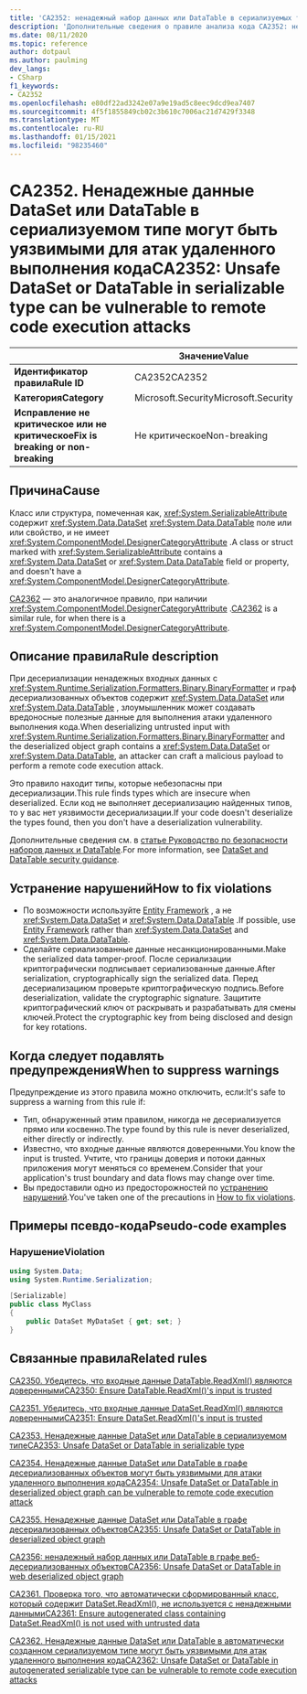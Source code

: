 ```yaml
---
title: 'CA2352: ненадежный набор данных или DataTable в сериализуемых типах может быть уязвим для атак удаленного выполнения кода (анализ кода)'
description: 'Дополнительные сведения о правиле анализа кода CA2352: ненадежный набор данных или DataTable в сериализуемых типах может быть уязвим для атак удаленного выполнения кода.'
ms.date: 08/11/2020
ms.topic: reference
author: dotpaul
ms.author: paulming
dev_langs:
- CSharp
f1_keywords:
- CA2352
ms.openlocfilehash: e80df22ad3242e07a9e19ad5c8eec9dcd9ea7407
ms.sourcegitcommit: 4f5f1855849cb02c3b610c7006ac21d7429f3348
ms.translationtype: MT
ms.contentlocale: ru-RU
ms.lasthandoff: 01/15/2021
ms.locfileid: "98235460"
---
```

# <a name="ca2352-unsafe-dataset-or-datatable-in-serializable-type-can-be-vulnerable-to-remote-code-execution-attacks"></a><span data-ttu-id="894e4-103">CA2352. Ненадежные данные DataSet или DataTable в сериализуемом типе могут быть уязвимыми для атак удаленного выполнения кода</span><span class="sxs-lookup"><span data-stu-id="894e4-103">CA2352: Unsafe DataSet or DataTable in serializable type can be vulnerable to remote code execution attacks</span></span>

| | <span data-ttu-id="894e4-104">Значение</span><span class="sxs-lookup"><span data-stu-id="894e4-104">Value</span></span> |
|-|-|
| <span data-ttu-id="894e4-105">**Идентификатор правила**</span><span class="sxs-lookup"><span data-stu-id="894e4-105">**Rule ID**</span></span> |<span data-ttu-id="894e4-106">CA2352</span><span class="sxs-lookup"><span data-stu-id="894e4-106">CA2352</span></span>|
| <span data-ttu-id="894e4-107">**Категория**</span><span class="sxs-lookup"><span data-stu-id="894e4-107">**Category**</span></span> |<span data-ttu-id="894e4-108">Microsoft.Security</span><span class="sxs-lookup"><span data-stu-id="894e4-108">Microsoft.Security</span></span>|
| <span data-ttu-id="894e4-109">**Исправление не критическое или не критическое**</span><span class="sxs-lookup"><span data-stu-id="894e4-109">**Fix is breaking or non-breaking**</span></span> |<span data-ttu-id="894e4-110">Не критическое</span><span class="sxs-lookup"><span data-stu-id="894e4-110">Non-breaking</span></span>|

## <a name="cause"></a><span data-ttu-id="894e4-111">Причина</span><span class="sxs-lookup"><span data-stu-id="894e4-111">Cause</span></span>

<span data-ttu-id="894e4-112">Класс или структура, помеченная как, <xref:System.SerializableAttribute> содержит <xref:System.Data.DataSet> <xref:System.Data.DataTable> поле или или свойство, и не имеет <xref:System.ComponentModel.DesignerCategoryAttribute> .</span><span class="sxs-lookup"><span data-stu-id="894e4-112">A class or struct marked with <xref:System.SerializableAttribute> contains a <xref:System.Data.DataSet> or <xref:System.Data.DataTable> field or property, and doesn't have a <xref:System.ComponentModel.DesignerCategoryAttribute>.</span></span>

<span data-ttu-id="894e4-113">[CA2362](ca2362.md) — это аналогичное правило, при наличии <xref:System.ComponentModel.DesignerCategoryAttribute> .</span><span class="sxs-lookup"><span data-stu-id="894e4-113">[CA2362](ca2362.md) is a similar rule, for when there is a <xref:System.ComponentModel.DesignerCategoryAttribute>.</span></span>

## <a name="rule-description"></a><span data-ttu-id="894e4-114">Описание правила</span><span class="sxs-lookup"><span data-stu-id="894e4-114">Rule description</span></span>

<span data-ttu-id="894e4-115">При десериализации ненадежных входных данных с <xref:System.Runtime.Serialization.Formatters.Binary.BinaryFormatter> и граф десериализованных объектов содержит <xref:System.Data.DataSet> или <xref:System.Data.DataTable> , злоумышленник может создавать вредоносные полезные данные для выполнения атаки удаленного выполнения кода.</span><span class="sxs-lookup"><span data-stu-id="894e4-115">When deserializing untrusted input with <xref:System.Runtime.Serialization.Formatters.Binary.BinaryFormatter> and the deserialized object graph contains a <xref:System.Data.DataSet> or <xref:System.Data.DataTable>, an attacker can craft a malicious payload to perform a remote code execution attack.</span></span>

<span data-ttu-id="894e4-116">Это правило находит типы, которые небезопасны при десериализации.</span><span class="sxs-lookup"><span data-stu-id="894e4-116">This rule finds types which are insecure when deserialized.</span></span> <span data-ttu-id="894e4-117">Если код не выполняет десериализацию найденных типов, то у вас нет уязвимости десериализации.</span><span class="sxs-lookup"><span data-stu-id="894e4-117">If your code doesn't deserialize the types found, then you don't have a deserialization vulnerability.</span></span>

<span data-ttu-id="894e4-118">Дополнительные сведения см. в [статье Руководство по безопасности наборов данных и DataTable](../../../framework/data/adonet/dataset-datatable-dataview/security-guidance.md).</span><span class="sxs-lookup"><span data-stu-id="894e4-118">For more information, see [DataSet and DataTable security guidance](../../../framework/data/adonet/dataset-datatable-dataview/security-guidance.md).</span></span>

## <a name="how-to-fix-violations"></a><span data-ttu-id="894e4-119">Устранение нарушений</span><span class="sxs-lookup"><span data-stu-id="894e4-119">How to fix violations</span></span>

- <span data-ttu-id="894e4-120">По возможности используйте [Entity Framework](/ef/) , а не <xref:System.Data.DataSet> и <xref:System.Data.DataTable> .</span><span class="sxs-lookup"><span data-stu-id="894e4-120">If possible, use [Entity Framework](/ef/) rather than <xref:System.Data.DataSet> and <xref:System.Data.DataTable>.</span></span>
- <span data-ttu-id="894e4-121">Сделайте сериализованные данные несанкционированными.</span><span class="sxs-lookup"><span data-stu-id="894e4-121">Make the serialized data tamper-proof.</span></span> <span data-ttu-id="894e4-122">После сериализации криптографически подписывает сериализованные данные.</span><span class="sxs-lookup"><span data-stu-id="894e4-122">After serialization, cryptographically sign the serialized data.</span></span> <span data-ttu-id="894e4-123">Перед десериализациюм проверьте криптографическую подпись.</span><span class="sxs-lookup"><span data-stu-id="894e4-123">Before deserialization, validate the cryptographic signature.</span></span> <span data-ttu-id="894e4-124">Защитите криптографический ключ от раскрывать и разрабатывать для смены ключей.</span><span class="sxs-lookup"><span data-stu-id="894e4-124">Protect the cryptographic key from being disclosed and design for key rotations.</span></span>

## <a name="when-to-suppress-warnings"></a><span data-ttu-id="894e4-125">Когда следует подавлять предупреждения</span><span class="sxs-lookup"><span data-stu-id="894e4-125">When to suppress warnings</span></span>

<span data-ttu-id="894e4-126">Предупреждение из этого правила можно отключить, если:</span><span class="sxs-lookup"><span data-stu-id="894e4-126">It's safe to suppress a warning from this rule if:</span></span>

- <span data-ttu-id="894e4-127">Тип, обнаруженный этим правилом, никогда не десериализуется прямо или косвенно.</span><span class="sxs-lookup"><span data-stu-id="894e4-127">The type found by this rule is never deserialized, either directly or indirectly.</span></span>
- <span data-ttu-id="894e4-128">Известно, что входные данные являются доверенными.</span><span class="sxs-lookup"><span data-stu-id="894e4-128">You know the input is trusted.</span></span> <span data-ttu-id="894e4-129">Учтите, что границы доверия и потоки данных приложения могут меняться со временем.</span><span class="sxs-lookup"><span data-stu-id="894e4-129">Consider that your application's trust boundary and data flows may change over time.</span></span>
- <span data-ttu-id="894e4-130">Вы предоставили одно из предосторожностей по [устранению нарушений](#how-to-fix-violations).</span><span class="sxs-lookup"><span data-stu-id="894e4-130">You've taken one of the precautions in [How to fix violations](#how-to-fix-violations).</span></span>

## <a name="pseudo-code-examples"></a><span data-ttu-id="894e4-131">Примеры псевдо-кода</span><span class="sxs-lookup"><span data-stu-id="894e4-131">Pseudo-code examples</span></span>

### <a name="violation"></a><span data-ttu-id="894e4-132">Нарушение</span><span class="sxs-lookup"><span data-stu-id="894e4-132">Violation</span></span>

```csharp
using System.Data;
using System.Runtime.Serialization;

[Serializable]
public class MyClass
{
    public DataSet MyDataSet { get; set; }
}
```

## <a name="related-rules"></a><span data-ttu-id="894e4-133">Связанные правила</span><span class="sxs-lookup"><span data-stu-id="894e4-133">Related rules</span></span>

[<span data-ttu-id="894e4-134">CA2350. Убедитесь, что входные данные DataTable.ReadXml() являются доверенными</span><span class="sxs-lookup"><span data-stu-id="894e4-134">CA2350: Ensure DataTable.ReadXml()'s input is trusted</span></span>](ca2350.md)

[<span data-ttu-id="894e4-135">CA2351. Убедитесь, что входные данные DataSet.ReadXml() являются доверенными</span><span class="sxs-lookup"><span data-stu-id="894e4-135">CA2351: Ensure DataSet.ReadXml()'s input is trusted</span></span>](ca2351.md)

[<span data-ttu-id="894e4-136">CA2353. Ненадежные данные DataSet или DataTable в сериализуемом типе</span><span class="sxs-lookup"><span data-stu-id="894e4-136">CA2353: Unsafe DataSet or DataTable in serializable type</span></span>](ca2353.md)

[<span data-ttu-id="894e4-137">CA2354. Ненадежные данные DataSet или DataTable в графе десериализованных объектов могут быть уязвимыми для атаки удаленного выполнения кода</span><span class="sxs-lookup"><span data-stu-id="894e4-137">CA2354: Unsafe DataSet or DataTable in deserialized object graph can be vulnerable to remote code execution attack</span></span>](ca2354.md)

[<span data-ttu-id="894e4-138">CA2355. Ненадежные данные DataSet или DataTable в графе десериализованных объектов</span><span class="sxs-lookup"><span data-stu-id="894e4-138">CA2355: Unsafe DataSet or DataTable in deserialized object graph</span></span>](ca2355.md)

[<span data-ttu-id="894e4-139">CA2356: ненадежный набор данных или DataTable в графе веб-десериализованных объектов</span><span class="sxs-lookup"><span data-stu-id="894e4-139">CA2356: Unsafe DataSet or DataTable in web deserialized object graph</span></span>](ca2356.md)

[<span data-ttu-id="894e4-140">CA2361. Проверка того, что автоматически сформированный класс, который содержит DataSet.ReadXml(), не используется с ненадежными данными</span><span class="sxs-lookup"><span data-stu-id="894e4-140">CA2361: Ensure autogenerated class containing DataSet.ReadXml() is not used with untrusted data</span></span>](ca2361.md)

[<span data-ttu-id="894e4-141">CA2362. Ненадежные данные DataSet или DataTable в автоматически созданном сериализуемом типе могут быть уязвимыми для атак удаленного выполнения кода</span><span class="sxs-lookup"><span data-stu-id="894e4-141">CA2362: Unsafe DataSet or DataTable in autogenerated serializable type can be vulnerable to remote code execution attacks</span></span>](ca2362.md)
